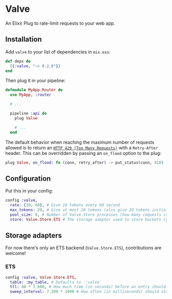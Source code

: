 # Valve

An Elixir Plug to rate-limit requests to your web app.

## Installation

Add `valve` to your list of dependencies in `mix.exs`:

```elixir
def deps do
  [{:valve, "~> 0.2.0"}]
end
```

Then plug it in your pipeline:

```elixir
defmodule MyApp.Router do
  use MyApp, :router

  # ...

  pipeline :api do
    plug Valve

    # ...
  end
```

The default behavior when reaching the maximum number of requests allowed is to return an [`HTTP 429 (Too Many Requests)`](https://httpstatuses.com/429) with a `Retry-After` header.
This can be overridden by passing an `on_flood` option to the plug:

```elixir
plug Valve, on_flood: fn (conn, retry_after) -> put_status(conn, 418) |> halt() end
```

## Configuration

Put this in your config:

```elixir
config :valve,
  rate: {10, 60}, # Give 10 tokens every 60 second
  max_tokens: 20, # Give at most 20 tokens (also give 20 tokens initially)
  pool_size: 8, # Number of Valve.Store processes (how many requests can be handled simultaneously)
  store: Valve.Store.ETS # The storage adapter used to store buckets (you'll need to recompile the library if you change this)
```


## Storage adapters

For now there's only an ETS backend (`Valve.Store.ETS`), contributions are welcome!

### ETS

```elixir
config :valve, Valve.Store.ETS,
  table: :my_table, # Defaults to `:valve`
  ttl: 48 * 3_600, # How much time (in seconds) before an entry should get swept (defaults to a day)
  sweep_interval: 7_200 * 1000 # How often (in milliseconds) should stale entries be cleaned (defaults to an hour)
```
